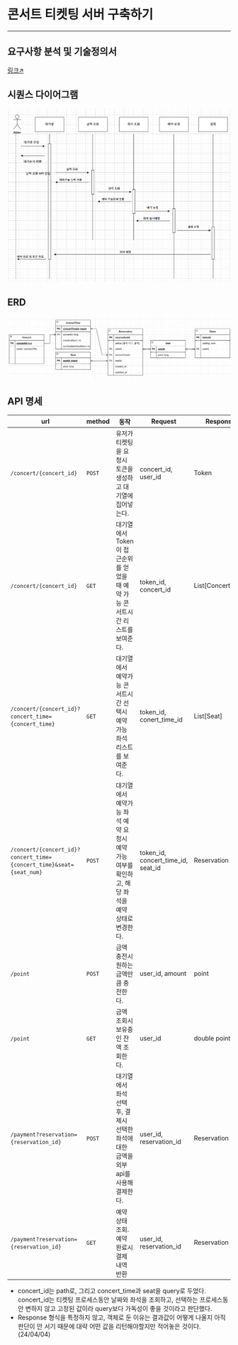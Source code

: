 # 콘서트 티켓팅 서버 구축하기

---

## 요구사항 분석 및 기술정의서
[링크↗](https://github.com/watanka/ticketing.wiki.git)

## 시퀀스 다이어그램
![](./sequence%20diagram.png "sequence diagram")


## ERD
![](./ERD.png "ERD")


## API 명세
|url|method|동작                               | Request                             | Response          |
|---|---|---|-------------------------------------|-------------------|
|`/concert/{concert_id}`|	`POST`|  	유저가 티켓팅을 요청시	토큰을 생성하고 대기열에 집어넣는다.| 	concert_id, user_id                | 	Token            |
|`/concert/{concert_id}`|	`GET`|	대기열에서 Token이 접근순위를 얻었을 때	예약 가능 콘서트시간 리스트를 보여준다.| 	token_id, concert_id	              | List[ConcertTime] |
|`/concert/{concert_id}?concert_time={concert_time}`|	`GET`|	대기열에서 예약가능 콘서트시간 선택시	예약 가능 좌석 리스트를 보여준다.| 	token_id, conert_time_id           | 	List[Seat]       |
|`/concert/{concert_id}?concert_time={concert_time}&seat={seat_num}`|	`POST`|	대기열에서 예약가능 좌석 예약 요청시	예약 가능 여부를 확인하고, 해당 좌석을 예약 상태로 변경한다.| 	token_id, concert_time_id, seat_id | 	Reservation      |
|`/point`|	`POST`| 	금액 충전시	원하는 금액만큼 충전한다.| 	user_id, amount                    | 	point           |
|`/point`| 	`GET`| 	금액 조회시	보유중인 잔액 조회한다.| 	user_id                            | 	double point     |
|`/payment?reservation={reservation_id}`|	`POST`| 	대기열에서 좌석 선택 후, 결제시 	선택한 좌석에 대한 금액을 외부api를 사용해 결제한다.| 	user_id, reservation_id            | 	Reservation      |
|`/payment?reservation={reservation_id}`| `GET`| 예약 상태 조회. 예약 완료시 결제 내역 반환 | user_id, reservation_id             | Reservation       |


- concert_id는 path로, 그리고 concert_time과 seat을 query로 두었다. concert_id는 티켓팅 프로세스동안 날짜와 좌석을 조회하고, 선택하는 프로세스동안 변하지 않고 고정된 값이라 query보다 가독성이 좋을 것이라고 판단했다.
- Response 형식을 특정하지 않고, 객체로 둔 이유는 결과값이 어떻게 나올지 아직 판단이 안 서기 때문에 대략 어떤 값을 리턴해야할지만 적어놓은 것이다. (24/04/04)


